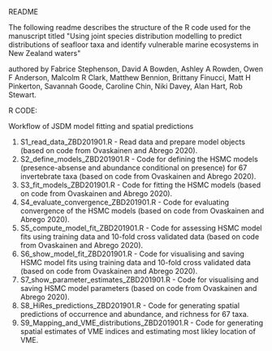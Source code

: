README

The following readme describes the structure of the R code used for the manuscript titled "Using joint species distribution modelling to predict distributions of seafloor taxa and identify vulnerable marine ecosystems in New Zealand waters"

authored by Fabrice Stephenson, David A Bowden, Ashley A Rowden, Owen F Anderson, Malcolm R Clark, Matthew Bennion, Brittany Finucci, Matt H Pinkerton, Savannah Goode, Caroline Chin, Niki Davey, Alan Hart, Rob Stewart. 

R CODE:

Workflow of JSDM model fitting and spatial predictions

1. S1_read_data_ZBD201901.R  - Read data and prepare model objects (based on code from Ovaskainen and Abrego 2020).
2. S2_define_models_ZBD201901.R - Code for defining the HSMC models (presence-absense and abundance conditional on presence) for 67 invertebrate taxa (based on code from Ovaskainen and Abrego 2020).
3. S3_fit_models_ZBD201901.R - Code for fitting the HSMC models (based on code from Ovaskainen and Abrego 2020).
4. S4_evaluate_convergence_ZBD201901.R - Code for evaluating convergence of the HSMC models (based on code from Ovaskainen and Abrego 2020).
5. S5_compute_model_fit_ZBD201901.R - Code for assessing HSMC model fits using training data and 10-fold cross validated data (based on code from Ovaskainen and Abrego 2020).
6. S6_show_model_fit_ZBD201901.R - Code for visualising and saving HSMC model fits using training data and 10-fold cross validated data (based on code from Ovaskainen and Abrego 2020).
7. S7_show_parameter_estimates_ZBD201901.R - Code for visualising and saving HSMC model parameters (based on code from Ovaskainen and Abrego 2020).
8. S8_HiRes_predictions_ZBD201901.R - Code for generating spatial predictions of occurrence and abundance, and richness for 67 taxa.
9. S9_Mapping_and_VME_distributions_ZBD201901.R - Code for generating spatial estimates of VME indices and estimating most likley location of VME.

